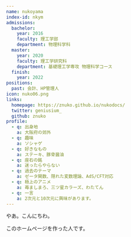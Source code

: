 ```yaml
---
name: nukoyama
index-id: nkym
admissions:
  bachelor:
    year: 2016
    faculty: 理工学部
    department: 物理科学科
  master:
    year: 2020
    faculty: 理工学研究科
    department: 基礎理工学専攻 物理科学コース
  finish:
    year: 2022
positions:
  past: 会計、HP管理人
icon: nuko06.png
links:
  homepage: https://znuko.github.io/nukodocs/
  twitter: geniusium_
  github: znuko
profile:
  - q: 出身地
    a: 大阪府の郊外
  - q: 趣味
    a: ソシャゲ
  - q: 好きなもの
    a: ステーキ、豚骨醤油
  - q: 座右の銘
    a: 迷ったらやらない
  - q: 過去のテーマ
    a: ゼータ関数、隠れた変数理論、AdS/CFT対応
  - q: 極上のアニメ
    a: 苺ましまろ、三ツ星カラーズ、わたてん
  - q: 一言
    a: 2次元と10次元に興味があります。
---
```


やあ。こんにちわ。

このホームページを作った人です。
